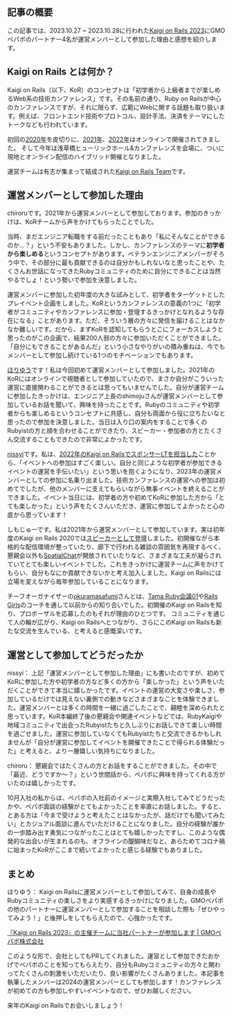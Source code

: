 ## 記事の概要
この記事では、2023.10.27 ~ 2023.10.28に行われた[Kaigi on Rails 2023](https://kaigionrails.org/2023/)にGMOペパボのパートナー4名が運営メンバーとして参加した理由と感想を紹介します。

## Kaigi on Rails とは何か？
Kaigi on Rails（以下、KoR）のコンセプトは「初学者から上級者までが楽しめるWeb系の技術カンファレンス」です。その名前の通り、Ruby on Railsが中心のカンファレンスですが、それに限らず、広範にWebに関する話題も取り扱います。例えば、フロントエンド技術やプロトコル、設計手法、決済をテーマにしたトークなども行われています。

初回の[2020年](https://kaigionrails.org/2020/)を皮切りに、[2021年](https://kaigionrails.org/2021/)、[2022年](https://kaigionrails.org/2022/)はオンラインで開催されてきました。
そして今年は浅草橋ヒューリックホール&カンファレンスを会場に、ついに現地とオンライン配信のハイブリッド開催となりました。

運営チームは有志が集まって結成された[Kaigi on Rails Team](https://kaigionrails.org/2023/team/)です。

## 運営メンバーとして参加した理由
chiroruです。2021年から運営メンバーとして参加しております。参加のきっかけは、KoRチームから声をかけてもらったことでした。

当時、まだエンジニア転職をする前だったこともあり「私にそんなことができるのか...？」という不安もありました。しかし、カンファレンスのテーマに**初学者から楽しめる**というコンセプトがあります。ベテランエンジニアメンバーがそろう中で、その部分に最も貢献できるのは自分かもしれないなと思ったことや、たくさんお世話になってきたRubyコミュニティのために自分にできることは当然やるでしょ！という勢いで参加を決意しました。

運営メンバーに参加した初年度の大きな試みとして、初学者をターゲットとしたプレイベント企画をしました。KoRというカンファレンスの意義の1つに「初学者がコミュニティやカンファレンスに参加・登壇するきっかけとなれるような存在になる」ことがあります。ただ、そういう層の方々に発信を届けることはなかなか難しいです。だから、まずKoRを認知してもらうとこにフォーカスしようと思ったのがこの企画で、結果200人弱の方々に参加いただくことができました。「自分にもできることがあるんだ」という小さなやりがいの積み重ねは、今でもメンバーとして参加し続けている1つのモチベーションでもあります。

[ほりゆう](https://twitter.com/yuki82511988)です！私は今回初めて運営メンバーとして参加しました。2021年のKoRにはオンラインで視聴者として参加していたので、まさか自分がこういった運営に直接関わることができるとは思ってもいませんでした。自分が運営チームに参加したきっかけは、エンジニア上長のshimojuさんが運営メンバーとして参加しているお話を聞いて、興味を持ったことです。Rubyのコミュニティや初学者からも楽しめるというコンセプトに共感し、自分も両面から役に立ちたいなと思ったので参加を決意しました。当日は入り口の案内をすることで多くのRubyistの方と顔を合わせることができたり、スピーカー・参加者の方とたくさん交流することもできたので非常によかったです。

[nissyi](https://twitter.com/yuta_onishi_97)です。私は、[2022年のKaigi on RailsでスポンサーLTを担当した](https://tech.pepabo.com/2022/11/21/kaigi-on-rails-2022-sponsor-lt/)ことから、「イベントへの参加はすごく楽しい。自分と同じような初学者が参加できるイベントの運営を手伝いたい」という思いを抱くようになり、2023年の運営メンバーとしての参加に名乗り出ました。技術カンファレンスの運営への参加は初めてでしたが、他のメンバーに支えてもらいながら無事イベントを終えることができました。イベント当日には、初学者の方や初めてKoRに参加した方から「とても楽しかった」という声をたくさんいただき、運営に参加してよかったと心の底から思っています！

しもじゅーです。私は2021年から運営メンバーとして参加しています。実は初年度のKaigi on Rails 2020では[スピーカーとして登壇](https://kaigionrails.org/2020/timetable/)しました。初開催ながら本格的な配信環境が整っていたり、廊下で行われる雑談の雰囲気を再現するべく、懇親会以外も[SpatialChat](https://www.spatial.chat/)が開放されていたりなど、さまざまな工夫が凝らされていてとても楽しいイベントでした。これをきっかけに運営チームに声をかけてもらい、自分もなにか貢献できないかと考え加入しました。Kaigi on Railsには立場を変えながら毎年参加していることになります。

チーフオーガナイザーの[okuramasafumi](https://twitter.com/okuramasafumi)さんとは、[Tama Ruby会議01](https://tama-rb.github.io/tamarubykaigi01/)や[Rails Girls](https://railsgirls.jp/)のコーチを通して以前からの知り合いでした。初開催のKaigi on Railsを知り、プロポーザルを応募したのもそれが理由のひとつです。
コミュニティを通じて人の輪が広がり、Kaigi on Railsへとつながり、さらにこのKaigi on Railsも新たな交流を生んでいる、と考えると感慨深いです。

## 運営として参加してどうだったか
nissyi：
上記「運営メンバーとして参加した理由」にも書いたのですが、初めてKoRに参加した方や初学者の方など多くの方から「楽しかった」という声をいただくことができて本当に嬉しかったです。イベントの運営の大変さや楽しさ、参加しているだけでは見えない裏側での動きなどさまざまなことを体験できました。運営メンバーとは多くの時間を一緒に過ごしたことで、親睦を深められたと思っています。KoR本編終了後の懇親会や関連イベントなどでは、RubyKaigiや地域コミュニティで出会ったRubyistたちと久しぶりにお話しできて楽しい時間を過ごせました。運営に参加していなくてもRubyistたちと交流できるかもしれませんが「自分が運営に参加してイベントを開催できたことで得られる体験だった」と考えると、より一層嬉しい気持ちになりました。

chiroru：
懇親会ではたくさんの方とお話をすることができました。その中で「最近、どうですか〜？」という世間話から、ペパボに興味を持ってくれる方がいたのは嬉しかったです。

10月入社の私からは、ペパボの入社前のイメージと実際入社してみてどうだったかや、ペパボ面談の経験がとてもよかったことを率直にお話しました。すると、とある方は「今まで受けようと考えたことはなかったが、話だけでも聞いてみたい」とカジュアル面談に進んでいただけることになりました。自分の経験が誰かの一歩踏み出す勇気につながったことはとても嬉しかったですし、このような偶発的な出会いが生まれるのも、オフラインの醍醐味だなと、あらためてコロナ禍に始まったKoRがここまで続いてよかったと感じる経験でもありました。

## まとめ
ほりゆう：
Kaigi on Railsに運営メンバーとして参加してみて、自身の成長やRubyコミュニティの楽しさをより実感するきっかけになりました。GMOペパボの他のパートナーに運営メンバーとして参加することを相談した際も「ぜひやってみよう！」と後押しをしてもらえたので、心強かったです。

[『Kaigi on Rails 2023』の主催チームに当社パートナーが参加します \| GMOペパボ株式会社](https://pepabo.com/news/information/202310171200/)

このような形で、会社としてもPRしてくれました。運営として参加できたおかげでペパボのことを知ってもらえたり、自分もRubyコミュニティの方々と関わってたくさんの刺激をいただいたり、良い影響がたくさんありました。本記事を執筆したメンバーは2024の運営メンバーとしても参加します！カンファレンスが初めての方も参加しやすいイベントなので、ぜひお越しください。

来年のKaigi on Railsでお会いしましょう！

